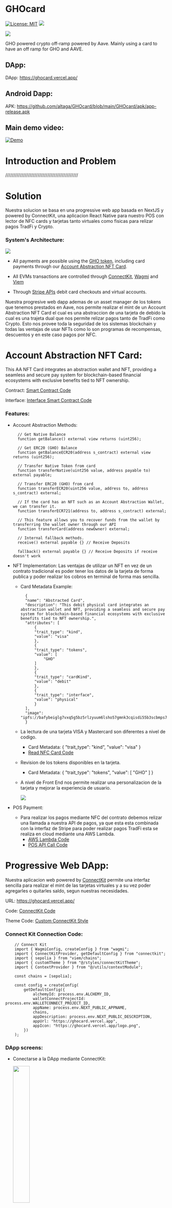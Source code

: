# GHOcard

[![License: MIT](https://img.shields.io/badge/License-MIT-yellow.svg)](./LICENSE) [<img src="https://img.shields.io/badge/View-Video-red">](pending...)

<img src="https://i.ibb.co/jJcygS9/test.png">

GHO powered crypto off-ramp powered by Aave. Mainly using a card to have an off ramp for GHO and AAVE.

## DApp:

DApp: https://ghocard.vercel.app/

## Android Dapp:

APK: https://github.com/altaga/GHOcard/blob/main/GHOcard/apk/app-release.apk

## Main demo video: 

[![Demo](https://i.ibb.co/g4W3ypx/image.png)](pending...)

# Introduction and Problem

/////////////////////////////////////////////

# Solution

Nuestra solucion se basa en una progressive web app basada en NextJS y powered by ConnectKit, una aplicacion React Native para nuestro POS con lector de NFC cards y tarjetas tanto virtuales como fisicas para relizar pagos TradFi y Crypto.

### System's Architecture:

<img src="https://i.ibb.co/sQwYsD5/scheme-drawio-3.png">

- All payments are possible using the [GHO token](https://gho.aave.com/), including card payments through our [Account Abstraction NFT Card](./Contracts/card.sol).

- All EVMs transactions are controlled through [ConnectKit](https://github.com/family/connectkit), [Wagmi](https://wagmi.sh/) and [Viem](https://viem.sh/)

- Through [Stripe APIs](https://stripe.com/docs/api) debit card checkouts and virtual accounts.

Nuestra progresive web dapp ademas de un asset manager de los tokens que tenemos prestados en Aave, nos permite realizar el mint de un Account Abstraction NFT Card el cual es una abstraccion de una tarjeta de debido la cual es una trajeta dual que nos permite relizar pagos tanto de TradFi como Crypto. Esto nos provee toda la seguridad de los sistemas blockchain y todas las ventajas de usar NFTs como lo son programas de recompensas, descuentos y en este caso pagos por NFC.

# Account Abstraction NFT Card:

This AA NFT Card integrates an abstraction wallet and NFT, providing a seamless and secure pay system for blockchain-based financial ecosystems with exclusive benefits tied to NFT ownership.

Contract: [Smart Contract Code](./Contracts/card.sol)

Interface: [Interface Smart Contract Code](./Contracts/icard.sol)

### Features:
- Account Abstraction Methods:

        // Get Native Balance
        function getBalance() external view returns (uint256); 

        // Get ERC20 (GHO) Balance
        function getBalanceECR20(address s_contract) external view returns (uint256);

        // Transfer Native Token from card
        function transferNative(uint256 value, address payable to) external payable;

        // Transfer ERC20 (GHO) from card
        function transferECR20(uint256 value, address to, address s_contract) external;

        // If the card has an NFT such as an Account Abstraction Wallet, we can transfer it.
        function transferECR721(address to, address s_contract) external;

        // This feature allows you to recover funds from the wallet by transferring the wallet owner through our API
        function transferCard(address newOwner) external;

        // Internal fallback methods.
        receive() external payable {} // Receive Deposits

        fallback() external payable {} // Receive Deposits if receive doesn't work

- NFT Implementation: Las ventajas de utilizar un NFT en vez de un contrato tradicional es poder tener los datos de la tarjeta de forma publica y poder realizar los cobros en terminal de forma mas sencilla.

  - Card Metadata Example:

          {
          "name": "Abstracted Card",
          "description": "This debit physical card integrates an abstraction wallet and NFT, providing a seamless and secure pay system for blockchain-based financial ecosystems with exclusive benefits tied to NFT ownership.",
          "attributes": [
              {
              "trait_type": "kind",
              "value": "visa"
              },
              {
              "trait_type": "tokens",
              "value": [
                  "GHO"
              ]
              },
              {
              "trait_type": "cardKind",
              "value": "debit"
              },
              {
              "trait_type": "interface",
              "value": "physical"
              }
          ],
          "image": "ipfs://bafybeiglg7vxq5g5bz5rlzyuum6lsho57gmnk3cqisdi55b3scbmps7hni/visaPhysical.png"
          }

  - La lectura de una tarjeta VISA y Mastercard son diferentes a nivel de codigo.
    
    - Card Metadata: { "trait_type": "kind", "value": "visa" }
    - [Read NFC Card Code](./GHOcard/src/components/readCard.js)

  - Revision de los tokens disponibles en la tarjeta.
    - Card Metadata: { "trait_type": "tokens", "value": [ "GHO" ] }

  - A nivel de Front End nos permite realizar una personalizacion de la tarjeta y mejorar la experiencia de usuario.

    <img src="https://i.ibb.co/DCcNhgp/image.png">

- POS Payment:
  - Para realizar los pagos mediante NFC del contrato debemos relizar una llamada a nuestra API de pagos, ya que esta esta combinada con la interfaz de Stripe para poder realizar pagos TradFi esta se realiza en cloud mediante una AWS Lambda. 
    - [AWS Lambda Code](./AWS_Lambda/index.mjs)
    - [POS API Call Code](./GHOcard/src/screens/payment/payment.js)

# Progressive Web DApp:

Nuestra aplicacion web powered by [ConnectKit](https://github.com/family/connectkit) permite una interfaz sencilla para realizar el mint de las tarjetas virtuales y a su vez poder agregarles o quitarles saldo, segun nuestras necesidades.

URL: https://ghocard.vercel.app/

Code: [ConnectKit Code](./webapp/src/pages/_app.js)

Theme Code: [Custom ConnectKit Style](./webapp/src/styles/connectKitTheme.js)

### Connect Kit Connection Code:

        // Connect Kit
        import { WagmiConfig, createConfig } from "wagmi";
        import { ConnectKitProvider, getDefaultConfig } from "connectkit";
        import { sepolia } from "viem/chains";
        import { customTheme } from "@/styles/connectKitTheme";
        import { ContextProvider } from "@/utils/contextModule";

        const chains = [sepolia];

        const config = createConfig(
            getDefaultConfig({
                alchemyId: process.env.ALCHEMY_ID, 
                walletConnectProjectId: process.env.WALLETCONNECT_PROJECT_ID,
                appName: process.env.NEXT_PUBLIC_APPNAME,
                chains,
                appDescription: process.env.NEXT_PUBLIC_DESCRIPTION,
                appUrl: "https://ghocard.vercel.app", 
                appIcon: "https://ghocard.vercel.app/logo.png", 
            })
        );

### DApp screens:

- Conectarse a la DApp mediante ConnectKit:

    <img src="https://i.ibb.co/k9ZRn9v/Screenshot-20240120-184233.png" width="33%">

- Summary de los Assets en Aave y Tarjetas mintadas:

    <img src="https://i.ibb.co/s121xwB/Screenshot-20240120-184220.png" width="33%"> 
    <img src="https://i.ibb.co/PrH6kVp/Screenshot-20240120-184224.png" width="33%">

- Agregar Balance a una tarjeta con solo un boton:

    <img src="https://i.ibb.co/dtx4JHk/Screenshot-20240120-184246.png" width="33%"> 
    <img src="https://i.ibb.co/mGHJb84/Screenshot-20240120-184257.png" width="33%">

# React Native DApp:

Nuestra React Natve App esta hecha con el fin de poder recibir dinero de formasencilla ya sea TradFi mediante los servicios financieros de Stripe y de forma decentralizada con GHO de Aave y Wallet Connect.

### NFC Payments:

- Se crea una orden de pago en la UI de la aplicacion como cualquier otro POS terminal. Para el caso del pago NFC seleccionaremos Pay With Card.

    <img src="https://i.ibb.co/s5dpp3V/vlcsnap-2024-01-20-18h58m49s410.png" width="33%">

- El POS entrara en modo lectura de tarjetas y esperara una lectura de tarjate en el lector de arriba, sin embargo cualquier celular con lector NFC puede funcionar perfectamente.

    <img src="https://i.ibb.co/d2qYvzg/POSbase-1.png" width="33%">

- Una vez leida la tarjeta, segun sea VISA o Mastercard, lo cual podemos saberlo gracias a la metadata, podemos realizar el cobro ya sea de TradFi (Stripe) o Crypto (GHO Aave).

    <img src="https://i.ibb.co/n1qQ9xd/Screenshot-2024-01-20-192456.png" width="33%">

 - En el caso de un pago mediante GHO, llamaremos nuestra API la AWS Lambda que realizara la llamada al smart contract para relizar el pago.
  
        const contract = new ethers.Contract(
            "0x4017cFEcE25FE7e9038Db1CA641b4B4A9640a15B",
            icardABI,
            walletWithProvider
        );
        const tx = await contract.transferECR20(
            ethers.utils.parseUnits(eventBody.amount.toString(), 18).toHexString(),
            eventBody.address,
            "0xc4bf5cbdabe595361438f8c6a187bdc330539c60"
        );
        const response = {
            statusCode: 200,
            body: JSON.stringify({
            tx: tx.hash,
            result: "success",
            }),
        };
        return response;

- Una vez realizado el pago tendremos las opciones de visualizar el explorer patra verificar el pago en la blockchain, imprimir el recibo o reiniciar el POS para un pago nuevo.

    <img src="https://i.ibb.co/zV3dncY/vlcsnap-2024-01-20-19h13m51s283.png" width="32%"> <img src="https://i.ibb.co/6BM1BLW/vlcsnap-2024-01-20-19h13m40s361.png" width="32%"> <img src="https://i.ibb.co/nB1KrTp/Screenshot-2024-01-20-192624.png" width="32%"> 

### QR Payments:

- Se crea una orden de pago en la UI de la aplicacion como cualquier otro POS terminal. Para el caso del pago con QR seleccionaremos Pay With QR.

    <img src="https://i.ibb.co/s5dpp3V/vlcsnap-2024-01-20-18h58m49s410.png" width="33%">

- Este tipo de pago crear una peticion de pago mediante Wallet Connect, este sera un QR se un solo uso, asi que una vez terminada la conexion en la DApp no habra riesgo de poder generar otra peticion posterior.

    <img src="https://i.ibb.co/FxDVtWy/vlcsnap-2024-01-20-18h59m25s134.png" width="33%">

- Conectarse a la DApp es tan sencillo como abrir el QR reader de nuestra wallet de preferencia y realizar la conexion a la misma.

    <img src="https://i.ibb.co/QnyStkD/vlcsnap-2024-01-20-21h53m45s818.png" width="32%"> <img src="https://i.ibb.co/tPMNqkY/vlcsnap-2024-01-20-21h53m52s645.png" width="32%"> <img src="https://i.ibb.co/txwM9k3/vlcsnap-2024-01-20-21h54m01s616.png" width="32%">

- Una vez realizada la conexion el POS nos mostrara una pantalla se espera, ya que tendremos que firmar la transaccion en la wallet.

    <img src="https://i.ibb.co/YhZ7F4R/vlcsnap-2024-01-20-21h56m05s601.png" width="26%"> <img src="https://i.ibb.co/6FjycqQ/vlcsnap-2024-01-20-19h13m13s915.png" width="32%">

- Una vez realizado el pago tendremos las opciones de visualizar el explorer patra verificar el pago en la blockchain, imprimir el recibo o reiniciar el POS para un pago nuevo.

    <img src="https://i.ibb.co/zV3dncY/vlcsnap-2024-01-20-19h13m51s283.png" width="32%"> <img src="https://i.ibb.co/6BM1BLW/vlcsnap-2024-01-20-19h13m40s361.png" width="32%"> <img src="https://i.ibb.co/1XyQwm4/vlcsnap-2024-01-20-19h13m54s458.png" width="32%"> 